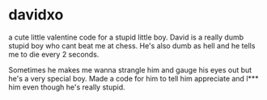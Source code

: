 # davidxo
a cute little valentine code for a stupid little boy. David is a really dumb stupid boy who cant beat me at chess. He's also dumb as hell and he tells me to die every 2 seconds.

Sometimes he makes me wanna strangle him and gauge his eyes out but he's a very special boy. Made a code for him to tell him appreciate and l*** him even though he's really stupid.

